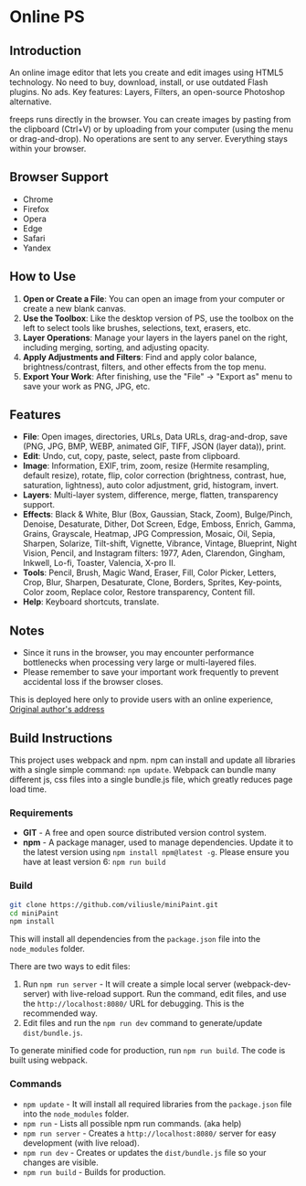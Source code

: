 # Online PS

## Introduction

An online image editor that lets you create and edit images using HTML5 technology. No need to buy, download, install, or use outdated Flash plugins. No ads. Key features: Layers, Filters, an open-source Photoshop alternative.

freeps runs directly in the browser. You can create images by pasting from the clipboard (Ctrl+V) or by uploading from your computer (using the menu or drag-and-drop). No operations are sent to any server. Everything stays within your browser.

## Browser Support

- Chrome
- Firefox
- Opera
- Edge
- Safari
- Yandex

## How to Use

1.  **Open or Create a File**: You can open an image from your computer or create a new blank canvas.
2.  **Use the Toolbox**: Like the desktop version of PS, use the toolbox on the left to select tools like brushes, selections, text, erasers, etc.
3.  **Layer Operations**: Manage your layers in the layers panel on the right, including merging, sorting, and adjusting opacity.
4.  **Apply Adjustments and Filters**: Find and apply color balance, brightness/contrast, filters, and other effects from the top menu.
5.  **Export Your Work**: After finishing, use the "File" -> "Export as" menu to save your work as PNG, JPG, etc.

## Features

- **File**: Open images, directories, URLs, Data URLs, drag-and-drop, save (PNG, JPG, BMP, WEBP, animated GIF, TIFF, JSON (layer data)), print.
- **Edit**: Undo, cut, copy, paste, select, paste from clipboard.
- **Image**: Information, EXIF, trim, zoom, resize (Hermite resampling, default resize), rotate, flip, color correction (brightness, contrast, hue, saturation, lightness), auto color adjustment, grid, histogram, invert.
- **Layers**: Multi-layer system, difference, merge, flatten, transparency support.
- **Effects**: Black & White, Blur (Box, Gaussian, Stack, Zoom), Bulge/Pinch, Denoise, Desaturate, Dither, Dot Screen, Edge, Emboss, Enrich, Gamma, Grains, Grayscale, Heatmap, JPG Compression, Mosaic, Oil, Sepia, Sharpen, Solarize, Tilt-shift, Vignette, Vibrance, Vintage, Blueprint, Night Vision, Pencil, and Instagram filters: 1977, Aden, Clarendon, Gingham, Inkwell, Lo-fi, Toaster, Valencia, X-pro II.
- **Tools**: Pencil, Brush, Magic Wand, Eraser, Fill, Color Picker, Letters, Crop, Blur, Sharpen, Desaturate, Clone, Borders, Sprites, Key-points, Color zoom, Replace color, Restore transparency, Content fill.
- **Help**: Keyboard shortcuts, translate.

## Notes

- Since it runs in the browser, you may encounter performance bottlenecks when processing very large or multi-layered files.
- Please remember to save your important work frequently to prevent accidental loss if the browser closes.

This is deployed here only to provide users with an online experience, [Original author's address](https://github.com/viliusle/miniPaint)


## Build Instructions
This project uses webpack and npm. npm can install and update all libraries with a single simple command: `npm update`. Webpack can bundle many different js, css files into a single bundle.js file, which greatly reduces page load time.

### Requirements
- **GIT** - A free and open source distributed version control system.
- **npm** - A package manager, used to manage dependencies. Update it to the latest version using `npm install npm@latest -g`. Please ensure you have at least version 6: `npm run build`

### Build
```bash
git clone https://github.com/viliusle/miniPaint.git
cd miniPaint
npm install
```
This will install all dependencies from the `package.json` file into the `node_modules` folder.

There are two ways to edit files:
1.  Run `npm run server` - It will create a simple local server (webpack-dev-server) with live-reload support. Run the command, edit files, and use the `http://localhost:8080/` URL for debugging. This is the recommended way.
2.  Edit files and run the `npm run dev` command to generate/update `dist/bundle.js`.

To generate minified code for production, run `npm run build`. The code is built using webpack.

### Commands
- `npm update` - It will install all required libraries from the `package.json` file into the `node_modules` folder.
- `npm run` - Lists all possible npm run commands. (aka help)
- `npm run server` - Creates a `http://localhost:8080/` server for easy development (with live reload).
- `npm run dev` - Creates or updates the `dist/bundle.js` file so your changes are visible.
- `npm run build` - Builds for production.